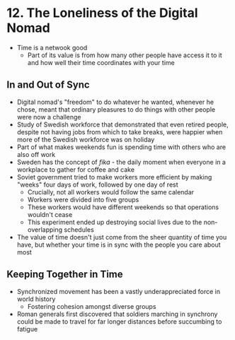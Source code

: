 # 12. The Loneliness of the Digital Nomad

* Time is a netwook good
  * Part of its value is from how many other people have access it to it and how well their time coordinates with your time

## In and Out of Sync

* Digital nomad's "freedom" to do whatever he wanted, whenever he chose, meant that ordinary pleasures to do things with other people were now a challenge
* Study of Swedish workforce that demonstrated that even retired people, despite not having jobs from which to take breaks, were happier when more of the Swedish workforce was on holiday
* Part of what makes weekends fun is spending time with others who are also off work
* Sweden has the concept of _fika_ - the daily moment when everyone in a workplace to gather for coffee and cake
* Soviet government tried to make workers more efficient by making "weeks" four days of work, followed by one day of rest
  * Crucially, not all workers would follow the same calendar
  * Workers were divided into five groups
  * These workers would have different weekends so that operations wouldn't cease
  * This experiment ended up destroying social lives due to the non-overlapping schedules
* The value of time doesn't just come from the sheer quantity of time you have, but whether your time is in sync with the people you care about most

## Keeping Together in Time

* Synchronized movement has been a vastly underappreciated force in world history
  * Fostering cohesion amongst diverse groups
* Roman generals first discovered that soldiers marching in synchrony could be made to travel for far longer distances before succumbing to fatigue